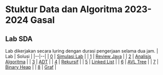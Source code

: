 # Stuktur Data dan Algoritma 2023-2024 Gasal						

## Lab SDA
Lab dikerjakan secara luring dengan durasi pengerjaan selama dua jam.
| Lab | Solusi |
|--|--|
| [0](Lab%200/Simulasi%20Lab%20-%20Soal.pdf) | [Simulasi Lab](Lab%200/Lab0.java) |
| [1](Lab%201/Lab%201%20-%20Soal.pdf) | [Review Java](Lab%201/Lab1.java) |
| [2](Lab%202/Lab%202%20-%20Soal.pdf) | [Analisis Algoritma](Lab%202/Lab2.java) |
| [3](Lab%203/Lab%203%20-%20Soal.pdf) | [ADT](Lab%203/Lab3.java) |
| [4](Lab%204/Lab%204%20-%20Soal.pdf) | [Rekursif](Lab%204/Lab4.java) |
| [5](Lab%205/Lab%205%20-%20Soal.pdf) | [Linked List](Lab%205/Lab5.java) |
| [6](Lab%206/Lab%206%20-%20Soal.pdf) | [AVL Tree](Lab%206/Lab6.java) |
| [7](Lab%207/Lab%207%20-%20Soal.pdf) | [Binary Heap]() |
| [8](Lab%208/Lab%208%20-%20Soal.pdf) | [Graf](Lab%208/Lab8.java) |